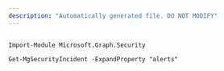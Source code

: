 ```yaml
---
description: "Automatically generated file. DO NOT MODIFY"
---
```


```powershellv2

Import-Module Microsoft.Graph.Security

Get-MgSecurityIncident -ExpandProperty "alerts" 

```